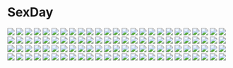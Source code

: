 # SexDay
![](https://konachan.com/jpeg/4a7c6778e1f46f2a8329cb5525141a3c/Konachan.com%20-%20138501%20barefoot%20black_hair%20blush%20gokou_ruri%20gradient%20ore_no_imouto_ga_konna_ni_kawaii_wake_ga_nai%20red_eyes%20smile_%28rz%29.jpg)
![](https://konachan.com/image/0682a588eb83895e170e26bd0ea37383/Konachan.com%20-%2013643%20fate_testarossa%20headphones%20mahou_shoujo_lyrical_nanoha%20mahou_shoujo_lyrical_nanoha_strikers%20microphone%20takamachi_nanoha%20uniform%20yagami_hayate.jpg)
![](https://konachan.com/image/dbe71ba7ee6e909bd569d1befdd8a30f/Konachan.com%20-%20179551%202girls%20black_hair%20bow%20dress%20hat%20horns%20jpeg_artifacts%20kijin_seija%20pink_eyes%20purple_hair%20red_eyes%20red_hair%20sanso_%28oxy-o2%29%20short_hair%20touhou%20white_hair.jpg)
![](https://konachan.com/image/6db069f76142aa51f55d24b8624295f4/Konachan.com%20-%20272955%20blush%20brown_hair%20flowers%20long_hair%20navel%20neiless_nero%20original%20red_eyes%20ribbons%20skirt.jpg)
![](https://konachan.com/image/73af72aca9bba8f132aa8e91c9746e73/Konachan.com%20-%2059458%20hatsune_miku%20tsukei%20vocaloid.jpg)
![](https://konachan.com/image/08ca315e32fca494eb036a1b9786313e/Konachan.com%20-%209798%20ayase_yue%20mahou_sensei_negima%20miyazaki_nodoka.jpg)
![](https://konachan.com/jpeg/d29732c8d305fb67f9f57df6b291a41b/Konachan.com%20-%20170892%20barefoot%20bell_%28cocoro%40function%21%29%20blue_eyes%20blue_hair%20cocoro%40function%21%20dress%20hinata_momo%20long_hair%20pulltop%20transparent%20twintails%20wings.jpg)
![](https://konachan.com/image/16b6396e5b66904e31f66df14dcc733e/Konachan.com%20-%20276639%20bed%20blush%20close%20green_eyes%20headband%20konpaku_youmu%20nigou_%28aozoragarou%29%20no_bra%20short_hair%20topless%20touhou%20white_hair.jpg)
![](https://konachan.com/jpeg/4906bb0c01ae54e44a8828d1ef6f652a/Konachan.com%20-%20139214%20bikini%20blue_hair%20blush%20breasts%20cleavage%20game_cg%20kitamikado_ayaka%20moonstone%20princess_evangile%20purple_eyes%20swimsuit%20thighhighs%20waitress%20yamakaze_ran.jpg)
![](https://konachan.com/jpeg/0e4f4fd0c52f4e7d5b1d1316f9374d56/Konachan.com%20-%20156462%202girls%20bed%20blue_hair%20bra%20breasts%20green_eyes%20habuka_riko%20nipples%20open_shirt%20panties%20peassoft%20pink_hair%20scan%20shibayuki%20spread_legs%20thighhighs%20underwear.jpg)
![](https://konachan.com/image/3c1f415af59ad650f7ef84b11205e2af/Konachan.com%20-%20281437%20animal%20bicolored_eyes%20braids%20brown_hair%20cherry_blossoms%20flowers%20granblue_fantasy%20grass%20hat%20huanghyy%20long_hair%20petals%20thighhighs%20twintails.jpg)
![](https://konachan.com/jpeg/96eb82062b28dc0ccdb34afcae4c7186/Konachan.com%20-%2087556%20bondage%20brown_eyes%20brown_hair%20glasses%20navel%20ooji%20panties%20pantyhose%20short_hair%20underwear%20white.jpg)
![](https://konachan.com/image/5afb8dfb352bc9ae84aa1bfafaf93813/Konachan.com%20-%20104962%20green_eyes%20green_hair%20hatsune_miku%20tie%20twintails%20vocaloid.jpg)
![](https://konachan.com/image/bdd37acdc9900df6f62d53249341f37a/Konachan.com%20-%2075566%20mystia_lorelei%20pink_hair%20short_hair%20stars%20touhou%20wings%20yoshino_ryou.jpg)
![](https://konachan.com/jpeg/e96a3781859100113878c63f0c9374db/Konachan.com%20-%20109422%202girls%20ameto_yuki%20blue_eyes%20dress%20japanese_clothes%20kara_no_kyoukai%20kokutou_azaka%20ryougi_shiki%20scan%20see_through%20water%20wet%20yukata.jpg)
![](https://konachan.com/image/7be7e86004a613b2972a5ed5411d5338/Konachan.com%20-%209243%205th_coin%20original.jpg)
![](https://konachan.com/image/5bbfa303fc4f85c4ca41f1352cdae1b3/Konachan.com%20-%20187781%20anthropomorphism%20breasts%20cleavage%20dress%20erect_nipples%20kantai_collection%20long_hair%20midway_hime%20noah_%28yakumo3903%29%20white_hair%20yellow_eyes.jpg)
![](https://konachan.com/image/5fe98df73b4f02e43e59ffe00c7bb81e/Konachan.com%20-%20107978%202girls%20black_hair%20book%20brown_eyes%20glasses%20green_eyes%20school_uniform%20tagme%20twintails.jpg)
![](https://konachan.com/jpeg/41f7c7629336e2661dff3d9ebb23f5b6/Konachan.com%20-%20145370%20gokicha%20gokicha_%28character%29%20nekomim1%20tagme.jpg)
![](https://konachan.com/image/97d113a84a7d96f84993e8ba4c4d5738/Konachan.com%20-%20137954%20blonde_hair%20blue_eyes%20guitar%20instrument%20long_hair%20mtu%20panties%20tagme%20thighhighs%20underwear%20wink.jpg)
![](https://konachan.com/jpeg/61929e0ffb2773bd9fac4bcc0c64a9de/Konachan.com%20-%20173808%20asasaka_meguri%20blonde_hair%20blush%20game_cg%20hulotte%20ikegami_akane%20imouto_no_okage_de_mote_sugite_yabai%20long_hair%20school_uniform%20twintails.jpg)
![](https://konachan.com/image/60bc2a867058a779400e89ae858e7246/Konachan.com%20-%2056538%20animal_ears%20bikini%20bunny_ears%20bunnygirl%20chibi%20glasses%20ikusabe_lu%20school_uniform%20swimsuit%20thighhighs.jpg)
![](https://konachan.com/image/f236558fbcb2932f641962cc33f6426c/Konachan.com%20-%2073346%20bra%20panties%20panty_pull%20striped_panties%20thighhighs%20triptych%20underwear.jpg)
![](https://konachan.com/jpeg/2991617631a08f94dfba8d19da0aa71b/Konachan.com%20-%20265033%20anthropomorphism%20bike_shorts%20boots%20bow%20brown_hair%20dress%20fang%20girls_frontline%20gun%20m99_%28girls_frontline%29%20red_eyes%20short_hair%20shorts%20tttanggvl%20weapon.jpg)
![](https://konachan.com/jpeg/1703cb3b1ff77c1c4eb3fbb504e6cb99/Konachan.com%20-%20218289%20hatsune_miku%20long_hair%20sakura_miku%20vocaloid.jpg)
![](https://konachan.com/image/85e21df2bb88d3b5484669abaa8a231d/Konachan.com%20-%2069270%20animal%20animal_ears%20blonde_hair%20blue_eyes%20brown_eyes%20brown_hair%20food%20knife%20night%20tail%20teikoku_shounen%20thighhighs.jpg)
![](https://konachan.com/jpeg/454a075ba03551f7b1d5289d0de0d727/Konachan.com%20-%2048242%20ayasaki_hayate%20group%20hayate_no_gotoku%20katsura_hinagiku%20male%20maria_%28hayate_no_gotoku%29%20sanzenin_nagi.jpg)
![](https://konachan.com/jpeg/4f545683a3691d9d6c750f8f8924800a/Konachan.com%20-%20292830%20ass%20bodysuit%20building%20city%20ika%20long_hair%20persona_5%20ponytail%20red%20red_eyes%20red_hair%20sword%20weapon%20yoshizawa_kasumi.jpg)
![](https://konachan.com/image/2a1dde75df487706e81fde806fec7e80/Konachan.com%20-%20282462%20arsenixc%20boat%20building%20city%20fireworks%20night%20nobody%20original%20reflection%20scenic%20water%20watermark.jpg)
![](https://konachan.com/image/6d7f998ec81f01946b48f68beecd56c4/Konachan.com%20-%2049196%20enma_ai%20jigoku_shoujo.jpg)
![](https://konachan.com/image/90d24acf81d1a8f8b97425b44907f907/Konachan.com%20-%2033512%20bikini%20jinguuji_marimo%20muv-luv_altered_fable%20swimsuit%20wet%20yoko_juusuke.jpg)
![](https://konachan.com/jpeg/3c7b987e9d065252b0fc4b9f33a108a8/Konachan.com%20-%20301161%20apron%20chocolate%20date_a_live%20gloves%20group%20itsuka_kotori%20long_hair%20purple_eyes%20purple_hair%20red_eyes%20red_hair%20short_hair%20tsunako%20twintails%20white_hair.jpg)
![](https://konachan.com/image/fb888233d223229cba95a3459ac2a327/Konachan.com%20-%2026208%20amano_ginji%20getbackers%20midou_ban%20monochrome.jpg)
![](https://konachan.com/image/b2b8157bf7c90b1eb1ee7fa975375da7/Konachan.com%20-%20161153%20animal_ears%20armin_arlert%20bunny_ears%20eren_jaeger%20mikasa_ackerman%20moxue_qianxi%20shingeki_no_kyojin%20tail.jpg)
![](https://konachan.com/image/4ac39e0b49d8f2c350a7ee28d8625645/Konachan.com%20-%20301775%20animal_ears%20ass%20black_hair%20blue_eyes%20bunny_ears%20bunnygirl%20coffee-kizoku%20headband%20leotard%20long_hair%20original%20shiramine_rika%20tail%20white%20wristwear.jpg)
![](https://konachan.com/jpeg/f13477d9f86eb45cdd8bd1cf11b31211/Konachan.com%20-%20197695%20blush%20breasts%20brown_eyes%20brown_hair%20censored%20game_cg%20ichinose_yui%20love_sweets%20moonstone%20nipples%20open_shirt%20paizuri%20penis%20ponytail%20school_uniform.jpg)
![](https://konachan.com/image/f15343bb60a577d6ce03d861811d6576/Konachan.com%20-%2051543%20k-on%21%20tainaka_ritsu.jpg)
![](https://konachan.com/image/d4bfce96b8e98bfb077f1113c71ab33c/Konachan.com%20-%20173710%20animal%20bird%20bow%20fujiwara_no_mokou%20long_hair%20navel%20open_shirt%20pink_eyes%20touhou%20white_hair%20yamano_%28yamanoh%29.jpg)
![](https://konachan.com/image/22188aef0b1b32b6273afb80f40452be/Konachan.com%20-%20133951%20akemi_homura%20gun%20lotz%20mahou_shoujo_madoka_magica%20pantyhose%20purple_eyes%20walpurgis_no_yoru%20weapon.jpg)
![](https://konachan.com/image/b9353e257356dc62da5b7657c2c04d91/Konachan.com%20-%2025353%20anemone%20eureka_seven%20white.jpeg)
![](https://konachan.com/image/6961ac7b75e7bc9474ad09df1aa921a5/Konachan.com%20-%20303171%20arknights%20bubbles%20gloves%20long_hair%20red_eyes%20signed%20skadi_%28arknights%29%20white_hair%20xxinainaxx.jpg)
![](https://konachan.com/image/54dcbc07114d9359f8b97242f3f2da11/Konachan.com%20-%20149819%20brown_eyes%20brown_hair%20building%20hebitsukai%20monochrome%20orange%20original%20stairs%20translation_request.jpg)
![](https://konachan.com/image/0d482856ffe2f3dfdddecddc8e58f506/Konachan.com%20-%20258410%20aqua_hair%20blue_eyes%20blush%20bow%20breasts%20condom%20cum%20dark_skin%20glasses%20hasaya%20navel%20nipples%20nude%20original%20penis%20pubic_hair%20pussy%20short_hair%20thighhighs%20wet.jpg)
![](https://konachan.com/jpeg/fafa93aa8cfcf9bb93dbb927b1540967/Konachan.com%20-%20226897%20gochuumon_wa_usagi_desu_ka%3F%20purple_eyes%20purple_hair%20tedeza_rize%20yuuki_tatsuya.jpg)
![](https://konachan.com/image/b8de673b8d8d01f29e242a0e2c47efe8/Konachan.com%20-%20120114%20baked_pudding%20flandre_scarlet%20touhou%20vampire.jpg)
![](https://konachan.com/image/054232674946dc6ff6b9ba73a366c9dc/Konachan.com%20-%20184051%20komeiji_satori%20pink_eyes%20pink_hair%20rerrere%20short_hair%20skirt%20stairs%20touhou.jpg)
![](https://konachan.com/image/a65959b13cc6ac6d59476640b711bd79/Konachan.com%20-%209002%20cafe_little_wish%20dress%20merun_%28cafe_little_wish%29%20tagme_%28artist%29.jpg)
![](https://konachan.com/jpeg/64e53e2a9b17b24bf48c4c0e4b076cb3/Konachan.com%20-%20279259%20breasts%20brown_hair%20futaba_rio%20glasses%20kneehighs%20long_hair%20nilitsu%20pink%20scan%20school_uniform%20seishun_buta_yarou%20skirt%20tie%20yellow_eyes.jpg)
![](https://konachan.com/jpeg/f75e3b08a7fdf189d0c67ab2dd09656f/Konachan.com%20-%20283177%20bikini_top%20boots%20breasts%20brown_hair%20building%20city%20cleavage%20clouds%20dress%20gloves%20navel%20original%20scenic%20short_hair%20shorts%20sky%20thighhighs%20yu_ni_t.jpg)
![](https://konachan.com/image/b03d82a76393c7a7b4a7ebc128b0a3bc/Konachan.com%20-%20269845%202girls%20animal_ears%20azur_lane%20bikini%20black_hair%20brown_hair%20erect_nipples%20foxgirl%20long_hair%20navel%20ponytail%20signed%20swimsuit%20undressing%20water%20yellow_eyes.jpg)
![](https://konachan.com/jpeg/cb481a3af304b10f73881734972ef94e/Konachan.com%20-%20161135%20accela%20blush%20breasts%20game_cg%20long_hair%20nipples%20panties%20panty_pull%20ponytail%20red_hair%20reminiscence%20tigre_soft%20topless%20underwear%20undressing.jpg)
![](https://konachan.com/image/a6e7c0f4b3fa7bf340c5ece14628fecb/Konachan.com%20-%2080872%20blood%20highschool_of_the_dead%20komuro_takashi%20watermark%20weapon.jpg)
![](https://konachan.com/jpeg/56923604867a6f892c868631a0b59a40/Konachan.com%20-%20234104%20blush%20bow%20candy%20chocolate%20cropped%20dress%20flat_chest%20food%20fruit%20ice_cream%20ks%20long_hair%20necklace%20red_eyes%20red_hair%20shakugan_no_shana%20shana.jpg)
![](https://konachan.com/jpeg/6398a0351d11db1daedbdd52fe7199e4/Konachan.com%20-%20211484%20aliasing%20animal_ears%20catgirl%20collar%20garter%20goth-loli%20headband%20komeiji_satori%20lolita_fashion%20pink_hair%20short_hair%20tail%20thighhighs%20touhou%20transparent.jpg)
![](https://konachan.com/jpeg/cede7ea999bb80af9c55e68adc16390c/Konachan.com%20-%20245466%20brown_hair%20chara_%28undertale%29%20frisk_%28undertale%29%20heart%20hyunodra%20knife%20male%20red_eyes%20sans%20shorts%20skull%20undertale.jpg)
![](https://konachan.com/image/66b6abd6b6f08ede58e33dd23a2a4e3f/Konachan.com%20-%2060691%20hatsune_miku%20vocaloid.jpg)
![](https://konachan.com/jpeg/aaceb91f2927674691e16d6430376e27/Konachan.com%20-%20251550%20aqua_eyes%20blonde_hair%20blush%20boku_wa_tomodachi_ga_sukunai%20breasts%20cait%20kashiwazaki_sena%20long_hair%20nipples%20nude%20third-party_edit%20wet.jpg)
![](https://konachan.com/image/826469a0b756760312e77bc896498d93/Konachan.com%20-%20241395%20animal%20bird%20bow_%28weapon%29%20long_hair%20naka_%28nicovideo14185763%29%20original%20samurai%20weapon.jpg)
![](https://konachan.com/image/0466fe8a3c4fe84f6ef6a3407a8d2328/Konachan.com%20-%20299561%20breasts%20brown_eyes%20brown_hair%20cleavage%20drink%20glasses%20original%20shimashima08123%20short_hair.jpg)
![](https://konachan.com/image/5d2564511932d3ff264815f536f4cfc9/Konachan.com%20-%20201710%20ass%20butterfly%20gray_hair%20headdress%20hk_%28zxd0554%29%20long_hair%20red_eyes%20tattoo%20thighhighs.jpg)
![](https://konachan.com/image/f32f69d1ec378cb0462a63b2d00fa068/Konachan.com%20-%2053619%20chibi%20hatsune_miku%20vocaloid.jpg)
![](https://konachan.com/jpeg/039695af10451f31b2d1ba7c48a80b95/Konachan.com%20-%20213384%20bed%20bikini%20brown_hair%20coffee-kizoku%20cropped%20melonbooks%20navel%20purple_eyes%20scan%20short_hair%20swimsuit.jpg)
![](https://konachan.com/image/c6da4d7c825812bdce74e82b8789e7f9/Konachan.com%20-%2098519%20breasts%20cleavage%20dragon%20gloves%20horns%20long_hair%20magic%20original%20panties%20purple_hair%20red_eyes%20thighhighs%20twintails%20underwear%20watermark%20weapon%20wink.jpg)
![](https://konachan.com/jpeg/349fa83e070a3de644d6fc366d69c093/Konachan.com%20-%20249337%20blue_hair%20blush%20bondage%20breasts%20chain%20gloves%20hat%20love_live%21_sunshine%21%21%20pink_eyes%20shackles%20skirt%20tie%20tipii%20tsushima_yoshiko%20waifu2x.jpg)
![](https://konachan.com/image/88213a93957ab820488f2ea2190378c8/Konachan.com%20-%20124688%20black_hair%20black_rock_shooter%20blue_eyes%20choker%20green_eyes%20kuroi_mato%20long_hair%20siv_%28kuroino%29%20takanashi_yomi%20twintails.jpg)
![](https://konachan.com/image/f700aebe57d9c9cd8fe5eac14011ec8f/Konachan.com%20-%2033319%20tagme.jpg)
![](https://konachan.com/image/0474478a6e7785ad2f81f5a6a30f8f51/Konachan.com%20-%2022565%20card_captor_sakura%20kinomoto_sakura.jpg)
![](https://konachan.com/jpeg/5eb23ec9940d0bfedfe1548e1e12dfcb/Konachan.com%20-%20248741%20blindfold%20breasts%20chinchongcha%20cleavage%20elbow_gloves%20gloves%20headband%20nier%20nier%3A_automata%20short_hair%20sword%20thighhighs%20water%20watermark%20weapon%20white_hair.jpg)
![](https://konachan.com/jpeg/53628ccb29fcdb9de95be43a4edb7d23/Konachan.com%20-%20203973%20flamie_speeddraw%20gloves%20rokka_no_yuusha%20siozatou%20underboob%20weapon.jpg)
![](https://konachan.com/image/c99eb42a9e7293ab527a87a5d92ef48c/Konachan.com%20-%20176798%20headphones%20long_hair%20original%20pink_hair%20sigmasmail%20skirt%20thighhighs%20tie%20wings.jpg)
![](https://konachan.com/image/8f1d4d8895209a9a09f5a86e18c584db/Konachan.com%20-%2043978%20japanese_clothes%20tagme.jpg)
![](https://konachan.com/image/a0c8f32291879b6fea94ccb000ab7412/Konachan.com%20-%2066206%20blush%20onozuka_komachi%20shikieiki_yamaxanadu%20sou%20tears%20touhou.jpg)
![](https://konachan.com/image/0663fc412ef3a51ee52e70a11d01b4e5/Konachan.com%20-%20131329%20blush%20book%20braids%20cat_smile%20cosmic_break%20doll%20green_eyes%20long_hair%20mialy%20orange_hair%20paper%20red_hair%20rouche%20twintails%20usagurumi.jpg)
![](https://konachan.com/image/917369ba7246468263b5839d18c8df0b/Konachan.com%20-%209794%20hasegawa_chisame%20mahou_sensei_negima%20vector.jpg)
![](https://konachan.com/image/7bb15b12c8f3a50579844feae92b70d5/Konachan.com%20-%20129177%20cloud_palette%20hat%20long_hair%20tagme.jpg)
![](https://konachan.com/jpeg/cca86f268fa3bac0778c935c523cad9d/Konachan.com%20-%2088518%20chibi%20gokou_ruri%20goth-loli%20lolita_fashion%20ore_no_imouto_ga_konna_ni_kawaii_wake_ga_nai%20shinjitsu.jpg)
![](https://konachan.com/image/56f6906e7d45f9f41c8489da38eca5e4/Konachan.com%20-%20234469%20armor%20black_hair%20blonde_hair%20breasts%20clouds%20donarudo%20dress%20glasses%20gloves%20green_eyes%20headdress%20long_hair%20ponytail%20short_hair%20sky%20weapon%20wings.jpg)
![](https://konachan.com/jpeg/3d429d9288d2446ae64eddeeadd64915/Konachan.com%20-%20290264%20hoodie%20i-ron%20original%20rain%20scenic%20water.jpg)
![](https://konachan.com/image/61930ddceae8be55053b13c0bfa10250/Konachan.com%20-%2019487%20maburaho%20miyama_yuna.jpg)
![](https://konachan.com/image/210c1c2903e341cf8fc86e895cb86188/Konachan.com%20-%20188466%20breasts%20hujimogeo%20original%20red_eyes%20sideboob%20signed%20white%20white_hair.jpg)
![](https://konachan.com/jpeg/6a3e1d7a0ad5452be2a12edd8f831acb/Konachan.com%20-%2041822%20abe_yoshitoshi%20brown_eyes%20brown_hair%20computer%20iwakura_lain%20serial_experiments_lain%20short_hair.jpg)
![](https://konachan.com/image/d455d033035a06e9eaee65942eeb583f/Konachan.com%20-%20179879%20animal%20animal_ears%20barefoot%20blue_hair%20horns%20horse%20joseph_lee%20long_hair%20original%20pegasus%20petals%20pointed_ears%20ponytail%20tail%20weapon%20wings%20yellow_eyes.jpg)
![](https://konachan.com/image/b9fb636a69d5fd1719ea0ac52d8091de/Konachan.com%20-%2076802%20black_hair%20blue_eyes%20brown_hair%20bunnygirl%20dress%20gray_hair%20group%20hat%20inaba_tewi%20long_hair%20moon%20red_eyes%20short_hair%20skirt%20stars%20suit%20tie%20touhou.jpg)
![](https://konachan.com/image/17088658a1872ec1c023e65b1fb2d642/Konachan.com%20-%2077053%20hatsune_miku%20vocaloid.jpg)
![](https://konachan.com/image/14952a7a3f33053390c61ee18d2c835a/Konachan.com%20-%2011767%20angel%20barefoot%20black_eyes%20blonde_hair%20breasts%20brown_eyes%20cleavage%20dress%20feathers%20fuji_shinobu%20full_moon_wo_sagashite%20koyama_mitsuki%20long_hair%20wings.jpg)
![](https://konachan.com/jpeg/066f1fdedb545675a0e580ce6c3e56c3/Konachan.com%20-%20268111%20beach%20blonde_hair%20clouds%20dress%20hat%20long_hair%20original%20petals%20purple_eyes%20sky%20summer%20summer_dress%20tree%20umbrella%20umi_no_mizu.jpg)
![](https://konachan.com/image/ceb79ec3a74947c5831cb4bdeee0fb3f/Konachan.com%20-%2099786%20hatsune_miku%20sakura_miku%20vocaloid.jpg)
![](https://konachan.com/image/943c6df5cd4f66339520f925e9d7e863/Konachan.com%20-%2056878%20megurine_luka%20vocaloid%20white%20yume_koreshiki.jpg)
![](https://konachan.com/image/2d0dcbb18877f85c38964f61b0e014b2/Konachan.com%20-%20100384%20aquaplus%20bikini%20breasts%20cleavage%20game_cg%20kawata_hisashi%20kusugawa_sasara%20leaf%20swimsuit%20to_heart%20to_heart_2%20to_heart_2_dungeon_travelers.jpg)
![](https://konachan.com/jpeg/3635af9217c524592656d61bba306405/Konachan.com%20-%20159218%20bow%20bra%20breast_grab%20breasts%20cum%20misaki_kurehito%20nipples%20original%20red_eyes%20underwear.jpg)
![](https://konachan.com/image/62fda5cb41d354af9079dda41ba7d5b1/Konachan.com%20-%2018109%20archetype_earth%20arcueid_brunestud%20crazy_clover_club%20shingetsutan_tsukihime.jpg)
![](https://konachan.com/image/7b447ab8c1e7a5639bd7cd27406601aa/Konachan.com%20-%20198487%20blue_eyes%20futaba_%28pffk%29%20gradient%20jpeg_artifacts%20laio%20long_hair%20original%20pixiv_fantasia%20purple_hair%20sword%20weapon.jpg)
![](https://konachan.com/image/a63a2b50d59744a9b0a8823f861051c6/Konachan.com%20-%20165759%20blonde_hair%20breasts%20cleavage%20demon%20flandre_scarlet%20guitar%20hat%20instrument%20koakuma%20mikami_mika%20red_eyes%20red_hair%20thighhighs%20touhou%20vampire%20wings.jpg)
![](https://konachan.com/image/5b78fcde6e95ce105b7326b067d2ac3b/Konachan.com%20-%20153106%20blue_eyes%20blue_hair%20hatsune_miku%20thighhighs%20touwa_nikuman%20vocaloid.jpg)
![](https://konachan.com/jpeg/ea9698d4c43bb5689857f11e2674575f/Konachan.com%20-%20174441%20aka-san%20aka-san_to_kyuuketsuki%20alcot%20aqua_eyes%20black_hair%20brown_eyes%20game_cg%20kuwashima_rein%20long_hair%20rokukakuin_konoha%20saitou_yuu%20short_hair%20tie.jpg)
![](https://konachan.com/image/5089ab764a329e57131bfc99899a64fa/Konachan.com%20-%20142800%20bed%20dress%20gloves%20hat%20long_hair%20original%20salt_%28salty%29.jpg)
![](https://konachan.com/jpeg/d53e5fdfe35942c96b04b0f9eff9dcc6/Konachan.com%20-%20116199%20cherry_blossoms%20flowers%20kirisame_marisa%20tateha%20touhou%20witch.jpg)
![](https://konachan.com/image/f16ad4da8fc241d04dd42c154047bf5b/Konachan.com%20-%20280569%20bigrbear%20breasts%20clouds%20long_hair%20nipples%20nude%20purple_eyes%20purple_hair%20pussy%20quinella%20sky%20sword_art_online%20uncensored.jpg)
![](https://konachan.com/jpeg/9a28682dcd9e89398a28cc1430569528/Konachan.com%20-%20242605%202girls%20aqua_eyes%20bell%20blush%20breasts%20brown_hair%20cape%20christmas%20hat%20horns%20kneehighs%20long_hair%20nerv110%20original%20santa_hat%20short_hair%20shorts%20skirt.jpg)
![](https://konachan.com/image/4e890707cbc05cd55421ce606be4f393/Konachan.com%20-%2089643%20alice_margatroid%20blonde_hair%20hat%20headband%20kirisame_marisa%20patchouli_knowledge%20purple_hair%20sleeping%20touhou.jpg)
